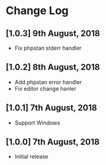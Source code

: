 # Change Log

## [1.0.3] 9th August, 2018
- Fix phpstan stderr handler

## [1.0.2] 8th August, 2018
- Add phpstan error handler
- Fix editor change hanler

## [1.0.1] 7th August, 2018
- Support Windows

## [1.0.0] 7th August, 2018
- Initial release